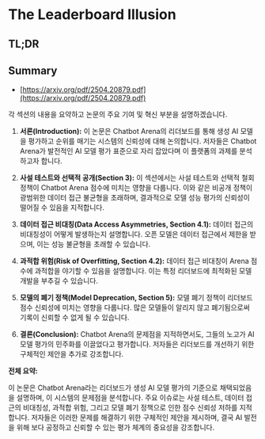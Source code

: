 # The Leaderboard Illusion
## TL;DR
## Summary
- [https://arxiv.org/pdf/2504.20879.pdf](https://arxiv.org/pdf/2504.20879.pdf)

각 섹션의 내용을 요약하고 논문의 주요 기여 및 혁신 부분을 설명하겠습니다.

1. **서론(Introduction):** 이 논문은 Chatbot Arena의 리더보드를 통해 생성 AI 모델을 평가하고 순위를 매기는 시스템의 신뢰성에 대해 논의합니다. 저자들은 Chatbot Arena가 발전적인 AI 모델 평가 표준으로 자리 잡았다며 이 플랫폼의 과제를 분석하고자 합니다.

2. **사설 테스트와 선택적 공개(Section 3):** 이 섹션에서는 사설 테스트와 선택적 철회 정책이 Chatbot Arena 점수에 미치는 영향을 다룹니다. 이와 같은 비공개 정책이 광범위한 데이터 접근 불균형을 초래하며, 결과적으로 모델 성능 평가의 신뢰성이 떨어질 수 있음을 지적합니다.

3. **데이터 접근 비대칭(Data Access Asymmetries, Section 4.1):** 데이터 접근의 비대칭성이 어떻게 발생하는지 설명합니다. 오픈 모델은 데이터 접근에서 제한을 받으며, 이는 성능 불균형을 초래할 수 있습니다.

4. **과적합 위험(Risk of Overfitting, Section 4.2):** 데이터 접근 비대칭이 Arena 점수에 과적합을 야기할 수 있음을 설명합니다. 이는 특정 리더보드에 최적화된 모델 개발을 부추길 수 있습니다.

5. **모델의 폐기 정책(Model Deprecation, Section 5):** 모델 폐기 정책이 리더보드 점수 신뢰성에 미치는 영향을 다룹니다. 많은 모델들이 알리지 않고 폐기됨으로써 기록이 신뢰할 수 없게 될 수 있습니다.

6. **결론(Conclusion):** Chatbot Arena의 문제점을 지적하면서도, 그들의 노고가 AI 모델 평가의 민주화를 이끌었다고 평가합니다. 저자들은 리더보드를 개선하기 위한 구체적인 제안을 추가로 강조합니다.

**전체 요약:**

이 논문은 Chatbot Arena라는 리더보드가 생성 AI 모델 평가의 기준으로 채택되었음을 설명하며, 이 시스템의 문제점을 분석합니다. 주요 이슈로는 사설 테스트, 데이터 접근의 비대칭성, 과적합 위험, 그리고 모델 폐기 정책으로 인한 점수 신뢰성 저하를 지적합니다. 저자들은 이러한 문제를 해결하기 위한 구체적인 제안을 제시하며, 결국 AI 발전을 위해 보다 공정하고 신뢰할 수 있는 평가 체계의 중요성을 강조합니다.